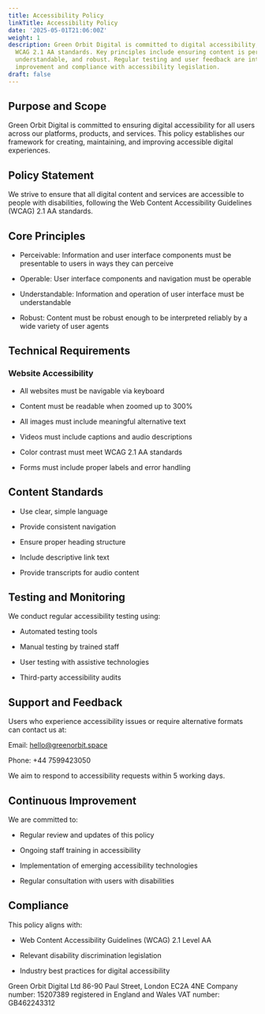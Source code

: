 ```yaml
---
title: Accessibility Policy
linkTitle: Accessibility Policy
date: '2025-05-01T21:06:00Z'
weight: 1
description: Green Orbit Digital is committed to digital accessibility, adhering to
  WCAG 2.1 AA standards. Key principles include ensuring content is perceivable, operable,
  understandable, and robust. Regular testing and user feedback are integral to continuous
  improvement and compliance with accessibility legislation.
draft: false
---
```



<!-- Unsupported block type: table_of_contents -->

## Purpose and Scope

Green Orbit Digital is committed to ensuring digital accessibility for all users across our platforms, products, and services. This policy establishes our framework for creating, maintaining, and improving accessible digital experiences.

## Policy Statement

We strive to ensure that all digital content and services are accessible to people with disabilities, following the Web Content Accessibility Guidelines (WCAG) 2.1 AA standards.

## Core Principles

- Perceivable: Information and user interface components must be presentable to users in ways they can perceive

- Operable: User interface components and navigation must be operable

- Understandable: Information and operation of user interface must be understandable

- Robust: Content must be robust enough to be interpreted reliably by a wide variety of user agents

## Technical Requirements

### Website Accessibility

- All websites must be navigable via keyboard

- Content must be readable when zoomed up to 300%

- All images must include meaningful alternative text

- Videos must include captions and audio descriptions

- Color contrast must meet WCAG 2.1 AA standards

- Forms must include proper labels and error handling

## Content Standards

- Use clear, simple language

- Provide consistent navigation

- Ensure proper heading structure

- Include descriptive link text

- Provide transcripts for audio content

## Testing and Monitoring

We conduct regular accessibility testing using:

- Automated testing tools

- Manual testing by trained staff

- User testing with assistive technologies

- Third-party accessibility audits

## Support and Feedback

Users who experience accessibility issues or require alternative formats can contact us at:

Email: hello@greenorbit.space

Phone: +44 7599423050

We aim to respond to accessibility requests within 5 working days.

## Continuous Improvement

We are committed to:

- Regular review and updates of this policy

- Ongoing staff training in accessibility

- Implementation of emerging accessibility technologies

- Regular consultation with users with disabilities

## Compliance

This policy aligns with:

- Web Content Accessibility Guidelines (WCAG) 2.1 Level AA

- Relevant disability discrimination legislation

- Industry best practices for digital accessibility

<aside>
Green Orbit Digital Ltd
86-90 Paul Street, London EC2A 4NE
Company number: 15207389 registered in England and Wales
VAT number: GB462243312

</aside>